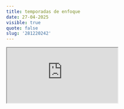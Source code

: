 ```yaml
---
title: temporadas de enfoque
date: 27-04-2025
visible: true
quote: false
slug: '281220242'
---
```

<iframe src="https://www.youtube.com/embed/Ak06DadhQVw" allowfullscreen></iframe>
